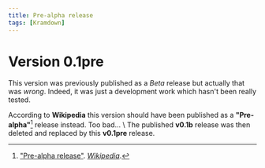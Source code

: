 ```yaml
---
title: Pre-alpha release
tags: [Kramdown]
---
```

# Version 0.1pre
This version was previously published as a *Beta* release but actually that was *wrong*.
Indeed, it was just a development work which hasn't been really tested.

According to **Wikipedia** this version should have been
published as a **"Pre-alpha"**[^1] release instead. Too bad...
\\
The published **v0.1b** release was then deleted and replaced by this **v0.1pre** release.

[^1]: ["Pre-alpha release"][wikipedia-pre-release]. *[Wikipedia][wikipedia]*.

[wikipedia-pre-release]:https://en.wikipedia.org/wiki/Software_release_life_cycle#Pre-alpha
"Pre-alpha software release"

[wikipedia]:https://en.wikipedia.org/
"Wikipedia, the free encyclopedia"